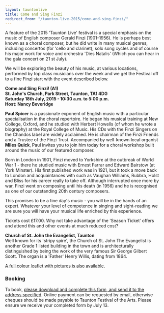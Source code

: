 ```yaml
---
layout: tauntonlive
title: Come and Sing Finzi
redirect_from: "/taunton-live-2015/come-and-sing-finzi/"
---
```


<p>A feature of the 2015 'Taunton Live' festival is a special emphasis on the music of English composer Gerald Finzi (1901-1956). He is perhaps best known as a choral composer, but he did write in many musical genres, including concertos (for 'cello and clarinet), solo song cycles and of course his major work for voice and orchestra 'Dies Natalis' (Which you can hear in the gala concert on 21 st July).</p>
<p>We will be exploring the beauty of his music, at various locations, performed by top class musicians over the week and we get the Festival off to a fine Finzi start with the event described below.</p>
<p><strong>Come and Sing Finzi! (A1)<br />
St. John's Church, Park Street, Taunton, TA1 4DG<br />
Saturday 18th July, 2015 - 10:30 a.m. to 5:00 p.m.<br />
Host: Nancy Beveridge</strong></p>
<p><strong>Paul Spicer</strong> is a passionate exponent of English music with a particular specialisation in the choral repertoire. He began his musical training at New College, Oxford, and he studied with Herbert Howells (of whom he wrote a biography) at the Royal College of Music. His CDs with the Finzi Singers on the Chandos label are widely acclaimed. He is chairman of the Finzi Friends and a Trustee of the Finzi Trust. Accompanied by well-known local organist <strong>Miles Quick</strong>, Paul invites you to join him today for a choral workshop built around the music of our featured composer.</p>
<p>Born in London in 1901, Finzi moved to Yorkshire at the outbreak of World War 1 - there he studied music with Ernest Farrar and Edward Bairstow (at York Minster). His first published work was in 1921, but it took a move back to London and acquaintances with such as Vaughan Williams, Rubbra, Holst and Bliss for his career really to take off. Although interrupted once more by war, Finzi went on composing until his death (in 1956) and he is recognised as one of our outstanding 20th century composers.</p>
<p>This promises to be a fine day's music - you will be in the hands of an expert. Whatever your level of competence in singing and sight-reading we are sure you will have your musical life enriched by this experience.</p>
<p>Tickets cost £17.00. Why not take advantage of the 'Season Ticket' offers and attend this and other events at much reduced cost?</p>
<p><strong>Church of St. John the Evangelist, Taunton</strong><br />
Well known for its 'stripy spire', the Church of St. John The Evangelist is another Grade 1 listed building in the town and is architecturally distinguished by being the work of the very famous Sir George Gilbert Scott. The organ is a 'Father' Henry Willis, dating from 1864.</p>
<p><a href="/wp-content/uploads/2015/05/Sing_Finzi_P04.pdf">A full colour leaflet with pictures is also available.</a></p>
<h3>Booking</h3>
<p>To book, <a href="{{ '/wp-content/uploads/2015/05/Come-and-sing-Finzi-Booking-Form2.pdf' | prepend: site.github.url }}" onclick="_gaq.push(['_trackEvent','download','http://www.tauntonfestival.org.uk/wp-content/uploads/2015/05/Come-and-sing-Finzi-Booking-Form2.pdf']);" >please download and complete this form, and send it to the address specified</a>. Online payment can be requested by email, otherwise cheques should be made payable to Taunton Festival of the Arts. Please ensure we receive your completed form by July 13.</p>